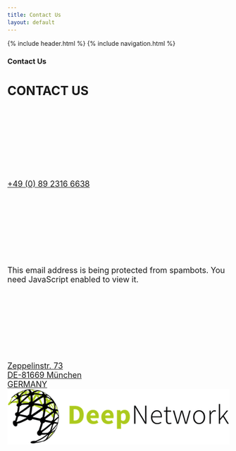 ```yaml
---
title: Contact Us
layout: default
---
```


{% include header.html %}
{% include navigation.html %}

<script src="http://maps.google.com/maps/api/js?language=en-GB&key=AIzaSyDIE6SiLMRzA-_zUPis9FVkazPF9NRO5po" type="text/javascript"></script>
<script src="modules/mod_bt_googlemaps/tmpl/js/btbase64.min.js" type="text/javascript"></script>
<script src="modules/mod_bt_googlemaps/tmpl/js/default.js" type="text/javascript"></script>

<!-- MASTHEAD -->
<div class="wrap t3-masthead ">
    <div class="ja-masthead" style="background-image: url('images/titles/contact-us.jpg')">
        <div class="ja-masthead-detail">
		    <h3 class="ja-masthead-title">Contact Us</h3>
        </div>
    </div>	
</div>
<!-- //MASTHEAD -->
<div id="t3-mainbody" class="container t3-mainbody">
	<div class="row">
    	<!-- MAIN CONTENT -->
		<div id="t3-content" class="t3-content col-xs-12">
	        <div class="page-header clearfix">
		        <h1 class="page-title">CONTACT US</h1>
	        </div>
            <div class="item-page clearfix">
                <!-- Article -->
                <article itemscope itemtype="http://schema.org/Article">
                    <meta itemprop="inLanguage" content="en-GB" />
                    <meta itemprop="url" content="/deepnetwork/contact-us" />
                    <meta itemscope itemprop="mainEntityOfPage" itemtype="http://schema.org/WebPage"  itemid="/deepnetwork/contact-us" /> 
                    <meta content="2019-10-22T07:07:39+00:00" itemprop="dateModified" />
                    <meta content="2019-04-04T19:29:36+00:00" itemprop="datePublished" />
                    <span itemprop="author" style="display: none;">
                        <span itemprop="name">Super User</span>
                        <span itemtype="https://schema.org/Organization" itemscope="" itemprop="publisher" style="display: none;">
                            <span itemtype="https://schema.org/ImageObject" itemscope="" itemprop="logo">
                                <img itemprop="url" alt="logo" src="templates/ja_company/images/logo.png">
                                <meta content="auto" itemprop="width">
                                <meta content="auto" itemprop="height">
                            </span>
                            <meta content="Super User" itemprop="name">
                        </span>
                    </span>
                    <!--e:Validate structured data-->
                    <meta content="Contact Us" itemprop="headline">
                    <section class="article-content clearfix" itemprop="articleBody">
			            <div class="row" style="font-size: 18px; margin: 30px auto;">
	                        <div class="col-md-3">
                                <svg class="contacticon"><use xlink:href="../images/sprite.svg#icon-phone"></use></svg>
		                        <br>
		                        <a href="tel:+49 (0) 89 2316 6638">+49 (0) 89 2316 6638</a><br><br>
	                        </div>
	                        <div class="col-md-3">
                                <svg class="contacticon"><use xlink:href="../images/sprite.svg#icon-envelope"></use></svg>
                                <br>
                                <span id="cloaka4e1284d423aa5bf27857b071fae9748">This email address is being protected from spambots. You need JavaScript enabled to view it.</span>
                                <script type='text/javascript'>
                                    document.getElementById('cloaka4e1284d423aa5bf27857b071fae9748').innerHTML = '';
                                    var prefix = '&#109;a' + 'i&#108;' + '&#116;o';
                                    var path = 'hr' + 'ef' + '=';
                                    var addya4e1284d423aa5bf27857b071fae9748 = '&#105;nf&#111;' + '&#64;';
                                    addya4e1284d423aa5bf27857b071fae9748 = addya4e1284d423aa5bf27857b071fae9748 + 'd&#101;&#101;pn&#101;tw&#111;rk' + '&#46;' + 'c&#111;m';
                                    var addy_texta4e1284d423aa5bf27857b071fae9748 = '&#105;nf&#111;' + '&#64;' + 'd&#101;&#101;pn&#101;tw&#111;rk' + '&#46;' + 'c&#111;m';document.getElementById('cloaka4e1284d423aa5bf27857b071fae9748').innerHTML += '<a ' + path + '\'' + prefix + ':' + addya4e1284d423aa5bf27857b071fae9748 + '\'>'+addy_texta4e1284d423aa5bf27857b071fae9748+'<\/a>';
                                </script><br><br>
	                        </div>	
                        	<div class="col-md-3">
                                <svg class="contacticon"><use xlink:href="../images/sprite.svg#icon-map-o"></use></svg>
                                <br>
                                <a href="https://www.google.com/maps/place/Zeppelinstra%C3%9Fe+73,+81669+M%C3%BCnchen,+Germany/@48.1301598,11.5842197,17z/data=!3m1!4b1!4m5!3m4!1s0x479ddf7cc4143749:0x1d94ae4c5d1f2e69!8m2!3d48.1301562!4d11.5864084" target="_blank">Zeppelinstr. 73<br>
                                DE-81669 München<br>
                                GERMANY</a>
                        	</div>
                            <div class="col-md-3" style="text-align: right;">
                                <img src="images/logo.png" title="Deep Network GmbH" style="margin: 0 auto">
                            </div>
                        </div>
                    </section>
                </article>
            </div>
		</div>		
	</div>
</div> 
<div class="section-wrap t3-content-bottom ">
    <div id="cavas_id173" class="bt-googlemaps"></div>
    <script type="text/javascript">
        var config = {
            mapType:'roadmap',
            width:'auto',
            height:'350',
            cavas_id:"cavas_id173", 
            zoom:15,
            zoomControl:true,
            scaleControl:true,
            panControl:true,
            mapTypeControl:true,
            streetViewControl:true,
            overviewMapControl:true,
            draggable:true,
            disableDoubleClickZoom:false,
            scrollwheel:true,
            weather:0,
            temperatureUnit:'f',
            replaceMarkerIcon:1,
            displayWeatherInfo:1,
            owm_api: "", 
            mapCenterType:"address",
            mapCenterAddress:" Zeppelinstr. 73 Munich GERMANY",
            mapCenterCoordinate	:"48.1301598,11.5842197",
            enableStyle:"0",
            styleTitle:"BT Map",
            createNewOrDefault:"createNew",
            enableCustomInfoBox:"0",
            boxPosition:"-150,-155",
            closeBoxMargin:"-9px",
            closeBoxImage:"",
            url:"http://www.otomobilgi.com/deepnetwork/"
        };
        var boxStyles = {
            "background":"#ffffff",
            "opacity":" 0.85",
            "width":" 280px",
            "height":"100px",
            "border":" 1px solid grey",
            "borderRadius":"3px",
            "padding":" 10px",
            "boxShadow":"30px 10px 10px 1px grey"
        };
        var markersCode ="W3sibWFya2VyVGl0bGUiOiJEZWVwIE5ldHdvcmsgR21iSCIsIm1hcmtlclR5cGUiOiJhZGRyZXNzIiwibWFya2VyVmFsdWUiOiJMYW5kc2JlcmdlcnN0ci4gMzAyIE11bmljaCBHRVJNQU5ZIiwibWFya2VySWNvbiI6IiIsIm1hcmtlclNob3dJbmZvV2luZG93IjoiMSIsIm1hcmtlckluZm9XaW5kb3ciOiIifV0="; 
        var stylesCode ="W10="; 
        initializeMap(config, markersCode, stylesCode, boxStyles);
       
    </script>
</div>

{% include backtotop.html %}  
{% include footer.html %}
